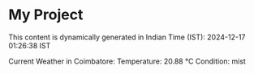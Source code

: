 # My Project

This content is dynamically generated in Indian Time (IST): 2024-12-17 01:26:38 IST


Current Weather in Coimbatore:
Temperature: 20.88 °C
Condition: mist
